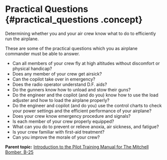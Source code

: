 # Practical Questions {#practical_questions .concept}

Determining whether you and your air crew know what to do to efficiently run the airplane.

These are some of the practical questions which you as airplane commander must be able to answer.

-   Can all members of your crew fly at high altitudes without discomfort or physical handicap?
-   Does any member of your crew get airsick?
-   Can the copilot take over in emergency?
-   Does the radio operator understand D.F. aids?
-   Do the gunners know how to unload and stow their guns?
-   Do the engineer and the copilot \(and do you\) know how to use the load adjuster and how to load the airplane properly?
-   Do the engineer and copilot \(and do you\) use the control charts to check your power settings and the efficient performance of your airplane?
-   Does your crew know emergency procedure and signals?
-   Is each member of your crew properly equipped?
-   What can you do to prevent or relieve anoxia, air sickness, and fatigue?
-   Is your crew familiar with first-aid treatment?
-   Can you improve the morale of your crew?

**Parent topic:** [Introduction to the Pilot Training Manual for The Mitchell Bomber, B-25](../topics/introduction_to_the_pilot_training_manual.md)

